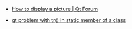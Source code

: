 - [How to display a picture | Qt Forum](https://forum.qt.io/topic/71836/how-to-display-a-picture/7)

- [qt problem with tr() in static member of a class](https://www.qtcentre.org/threads/33350-qt-problem-with-tr()-in-static-member-of-a-class)
